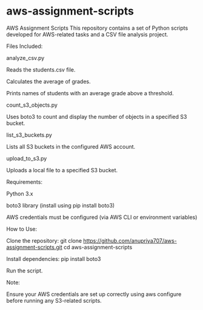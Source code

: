 # aws-assignment-scripts
AWS Assignment Scripts
This repository contains a set of Python scripts developed for AWS-related tasks and a CSV file analysis project.

Files Included:

analyze_csv.py

Reads the students.csv file.

Calculates the average of grades.

Prints names of students with an average grade above a threshold.

count_s3_objects.py

Uses boto3 to count and display the number of objects in a specified S3 bucket.

list_s3_buckets.py

Lists all S3 buckets in the configured AWS account.

upload_to_s3.py

Uploads a local file to a specified S3 bucket.

Requirements:

Python 3.x

boto3 library (install using pip install boto3)

AWS credentials must be configured (via AWS CLI or environment variables)

How to Use:

Clone the repository:
git clone https://github.com/anupriya707/aws-assignment-scripts.git
cd aws-assignment-scripts

Install dependencies:
pip install boto3

Run the script.

Note:

Ensure your AWS credentials are set up correctly using aws configure before running any S3-related scripts.
